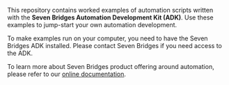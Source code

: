 This repository contains worked examples of automation scripts written with the **Seven Bridges Automation Development Kit (ADK)**. Use these examples to jump-start your own automation development.

To make examples run on your computer, you need to have the Seven Bridges ADK installed. Please contact Seven Bridges if you need access to the ADK.

To learn more about Seven Bridges product offering around automation, please refer to our [online documentation](https://docs.sevenbridges.com/docs/automation-overview).

